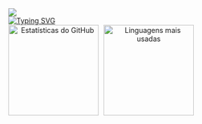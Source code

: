 
<div>
  <img src="https://capsule-render.vercel.app/api?type=waving&height=100&color=black&animation=fadeIn&section=header&fontAlign=50&fontAlignY=35&textBg=false&fontSize=50&fontColor=00dd10"/>
</div>
<a href="https://git.io/typing-svg"><img src="https://readme-typing-svg.demolab.com?font=Orbitron&pause=1000&color=08C900&center=true&vCenter=true&width=435&lines=Ol%C3%A1%2C+eu+sou+Gabriel%F0%9F%91%8B;Seja+muito+bem+vindo+ao+meu+Github!" alt="Typing SVG" /></a>

<div align=center style="display: flex; gap: 10px">
  <img src="https://github-readme-stats.vercel.app/api?username=crgab&show_icons=true&theme=chartreuse-dark" alt="Estatísticas do GitHub" height="180"/>
  <img src="https://github-readme-stats.vercel.app/api/top-langs/?username=crgab&layout=compact&theme=chartreuse-dark" alt="Linguagens mais usadas" height="180"/>
</div>


